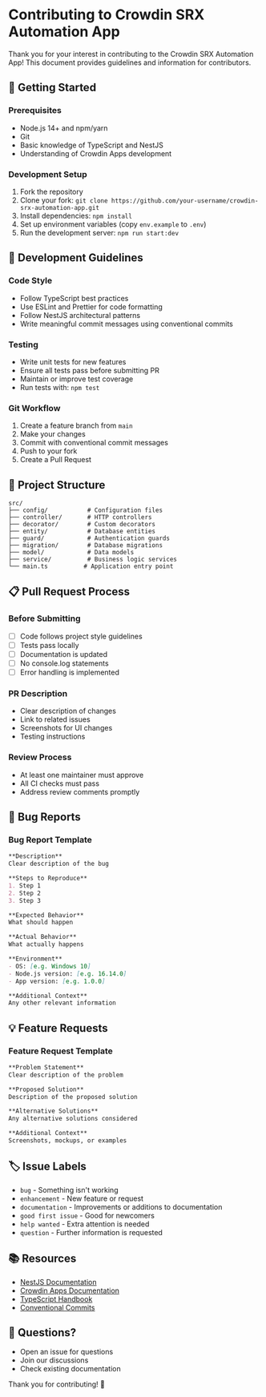 # Contributing to Crowdin SRX Automation App

Thank you for your interest in contributing to the Crowdin SRX Automation App! This document provides guidelines and information for contributors.

## 🚀 Getting Started

### Prerequisites
- Node.js 14+ and npm/yarn
- Git
- Basic knowledge of TypeScript and NestJS
- Understanding of Crowdin Apps development

### Development Setup
1. Fork the repository
2. Clone your fork: `git clone https://github.com/your-username/crowdin-srx-automation-app.git`
3. Install dependencies: `npm install`
4. Set up environment variables (copy `env.example` to `.env`)
5. Run the development server: `npm run start:dev`

## 📝 Development Guidelines

### Code Style
- Follow TypeScript best practices
- Use ESLint and Prettier for code formatting
- Follow NestJS architectural patterns
- Write meaningful commit messages using conventional commits

### Testing
- Write unit tests for new features
- Ensure all tests pass before submitting PR
- Maintain or improve test coverage
- Run tests with: `npm test`

### Git Workflow
1. Create a feature branch from `main`
2. Make your changes
3. Commit with conventional commit messages
4. Push to your fork
5. Create a Pull Request

## 🔧 Project Structure

```
src/
├── config/           # Configuration files
├── controller/       # HTTP controllers
├── decorator/        # Custom decorators
├── entity/           # Database entities
├── guard/            # Authentication guards
├── migration/        # Database migrations
├── model/            # Data models
├── service/          # Business logic services
└── main.ts          # Application entry point
```

## 📋 Pull Request Process

### Before Submitting
- [ ] Code follows project style guidelines
- [ ] Tests pass locally
- [ ] Documentation is updated
- [ ] No console.log statements
- [ ] Error handling is implemented

### PR Description
- Clear description of changes
- Link to related issues
- Screenshots for UI changes
- Testing instructions

### Review Process
- At least one maintainer must approve
- All CI checks must pass
- Address review comments promptly

## 🐛 Bug Reports

### Bug Report Template
```markdown
**Description**
Clear description of the bug

**Steps to Reproduce**
1. Step 1
2. Step 2
3. Step 3

**Expected Behavior**
What should happen

**Actual Behavior**
What actually happens

**Environment**
- OS: [e.g. Windows 10]
- Node.js version: [e.g. 16.14.0]
- App version: [e.g. 1.0.0]

**Additional Context**
Any other relevant information
```

## 💡 Feature Requests

### Feature Request Template
```markdown
**Problem Statement**
Clear description of the problem

**Proposed Solution**
Description of the proposed solution

**Alternative Solutions**
Any alternative solutions considered

**Additional Context**
Screenshots, mockups, or examples
```

## 🏷️ Issue Labels

- `bug` - Something isn't working
- `enhancement` - New feature or request
- `documentation` - Improvements or additions to documentation
- `good first issue` - Good for newcomers
- `help wanted` - Extra attention is needed
- `question` - Further information is requested

## 📚 Resources

- [NestJS Documentation](https://nestjs.com/)
- [Crowdin Apps Documentation](https://support.crowdin.com/developer/crowdin-apps-about)
- [TypeScript Handbook](https://www.typescriptlang.org/docs/)
- [Conventional Commits](https://www.conventionalcommits.org/)

## 🤝 Questions?

- Open an issue for questions
- Join our discussions
- Check existing documentation

Thank you for contributing! 🎉

